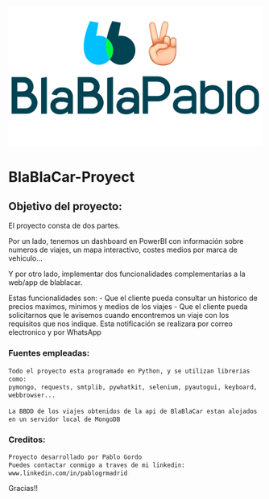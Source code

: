 ![portada](https://github.com/PabloGR1/BlaBlaCar_Project/blob/main/BlaBlaCar%20Proyect/BlaBlaPablo.jpg)

# BlaBlaCar-Proyect

## Objetivo del proyecto:

El proyecto consta de dos partes.

Por un lado, tenemos un dashboard en PowerBI con información sobre numeros de viajes, un mapa interactivo, costes medios por marca de vehiculo...

Y por otro lado, implementar dos funcionalidades complementarias a la web/app de blablacar.

Estas funcionalidades son:
	- Que el cliente pueda consultar un historico de precios maximos, minimos y medios de los viajes
	- Que el cliente pueda solicitarnos que le avisemos cuando encontremos un viaje con los requisitos que nos indique. 
	Esta notificación se realizara por correo electronico y por WhatsApp



### Fuentes empleadas:

    Todo el proyecto esta programado en Python, y se utilizan librerias como:
	pymongo, requests, smtplib, pywhatkit, selenium, pyautogui, keyboard, webbrowser...
	
	La BBDD de los viajes obtenidos de la api de BlaBlaCar estan alojados en un servidor local de MongoDB
	
	
### Creditos:

	Proyecto desarrollado por Pablo Gordo
	Puedes contactar conmigo a traves de mi linkedin: 
	www.linkedin.com/in/pablogrmadrid
	
	
Gracias!!